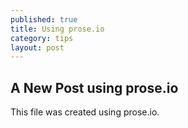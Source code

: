 ```yaml
---
published: true
title: Using prose.io
category: tips
layout: post
---
```


## A New Post using prose.io

This file was created using prose.io.
